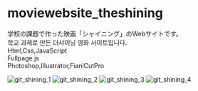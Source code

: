 # moviewebsite_theshining
学校の課題で作った映画「シャイニング」のWebサイトです。<br>
학교 과제로 만든 더샤이닝 영화 사이트입니다.<br>
Html,Css,JavaScript<br>
Fullpage.js<br>
Photoshop,Illustrator,FianlCutPro

![git_shining_1](https://user-images.githubusercontent.com/114851426/214989991-a41d5a3a-23e1-40d2-8728-e1561d2a2f6c.jpg)
![git_shining_2](https://user-images.githubusercontent.com/114851426/214990010-4f485349-13fb-41d3-b4e2-4431f87f7b68.jpg)
![git_shining_3](https://user-images.githubusercontent.com/114851426/214990016-558ba266-2ed5-4b8c-b6af-35e982b4c9d1.jpg)
![git_shining_4](https://user-images.githubusercontent.com/114851426/214990024-fb227cf6-a83a-4551-a97a-4252ec36436a.jpg)
